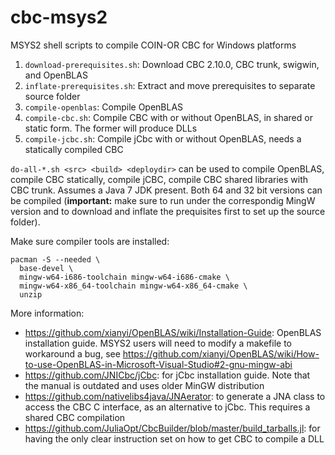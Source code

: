 # cbc-msys2
MSYS2 shell scripts to compile COIN-OR CBC for Windows platforms

1. `download-prerequisites.sh`: Download CBC 2.10.0, CBC trunk, swigwin, and OpenBLAS
2. `inflate-prerequisites.sh`: Extract and move prerequisites to separate source folder
3. `compile-openblas`: Compile OpenBLAS
4. `compile-cbc.sh`: Compile CBC with or without OpenBLAS, in shared or static form. The former will produce DLLs
5. `compile-jcbc.sh`: Compile jCbc with or without OpenBLAS, needs a statically compiled CBC

`do-all-*.sh <src> <build> <deploydir>` can be used to compile OpenBLAS, compile CBC statically, compile jCBC, compile CBC shared libraries with CBC trunk. Assumes a Java 7 JDK present. Both 64 and 32 bit versions can be compiled (**important:** make sure to run under the correspondig MingW version and to download and inflate the prequisites first to set up the source folder).

Make sure compiler tools are installed:

    pacman -S --needed \
      base-devel \
      mingw-w64-i686-toolchain mingw-w64-i686-cmake \
      mingw-w64-x86_64-toolchain mingw-w64-x86_64-cmake \
      unzip

More information:

- https://github.com/xianyi/OpenBLAS/wiki/Installation-Guide: OpenBLAS installation guide. MSYS2 users will need to modify a makefile to workaround a bug, see https://github.com/xianyi/OpenBLAS/wiki/How-to-use-OpenBLAS-in-Microsoft-Visual-Studio#2-gnu-mingw-abi
- https://github.com/JNICbc/jCbc: for jCbc installation guide. Note that the manual is outdated and uses older MinGW distribution
- https://github.com/nativelibs4java/JNAerator: to generate a JNA class to access the CBC C interface, as an alternative to jCbc. This requires a shared CBC compilation
- https://github.com/JuliaOpt/CbcBuilder/blob/master/build_tarballs.jl: for having the only clear instruction set on how to get CBC to compile a DLL
